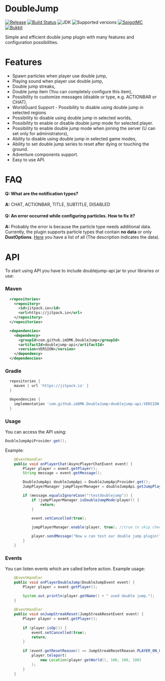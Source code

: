 # DoubleJump

[![Release](https://jitpack.io/v/imDMK/DoubleJump.svg)](https://jitpack.io/#imDMK/DoubleJump)
[![Build Status](https://github.com/imDMK/DoubleJump/actions/workflows/maven.yml/badge.svg)](https://github.com/imDMK/DoubleJump/actions/workflows/maven.yml)
![JDK](https://img.shields.io/badge/JDK-1.17-blue.svg)
![Supported versions](https://img.shields.io/badge/Minecraft-1.17--1.20.1-green.svg)
[![SpigotMC](https://img.shields.io/badge/SpigotMC-yellow.svg)](https://www.spigotmc.org/resources/doublejump-1-17-1-20-1.110632/)
[![Bukkit](https://img.shields.io/badge/Bukkit-blue.svg)](https://dev.bukkit.org/projects/d-doublejump)

Simple and efficient double jump plugin with many features and configuration possibilities.

# Features
* Spawn particles when player use double jump,
* Playing sound when player use double jump,
* Double jump streaks,
* Double jump item (You can completely configure this item),
* Possibility to customize messages (disable or type, e.g. ACTIONBAR or CHAT),
* WorldGuard Support - Possibility to disable using double jump in selected regions
* Possibility to disable using double jump in selected worlds,
* Possibility to enable or disable double jump mode for selected player.
* Possibility to enable double jump mode when joining the server (U can set only for administrators),
* Ability to disable using double jump in selected game modes,
* Ability to set double jump series to reset after dying or touching the ground.
* Adventure components support.
* Easy to use API.

# FAQ
#### **Q: What are the notification types?**
**A:** CHAT, ACTIONBAR, TITLE, SUBTITLE, DISABLED

#### **Q: An error occurred while configuring particles. How to fix it?**
**A:** Probably the error is because the particle type needs additional data. 
Currently, the plugin supports particle types that contain **no data** or only **DustOptions**. 
[Here](https://hub.spigotmc.org/javadocs/spigot/org/bukkit/Particle.html) you have a list of all (The description indicates the data).

# API
To start using API you have to include doublejump-api jar to your libraries or use:
### Maven
```xml
  <repositories>
    <repository>
      <id>jitpack.io</id>
      <url>https://jitpack.io</url>
    </repository>
  </repositories>

  <dependencies>
    <dependency>
      <groupId>com.github.imDMK.DoubleJump</groupId>
      <artifactId>doublejump-api</artifactId>
      <version>VERSION</version>
    </dependency>
  </dependencies>
```
### Gradle
```groovy
  repositories {
    maven { url 'https://jitpack.io' }
  }

  dependencies {
    implementation 'com.github.imDMK.DoubleJump:doublejump-api:VERSION'
  }
```
### Usage
You can access the API using:
```java
DoubleJumpApiProvider.get();
```
Example:
```java
    @EventHandler
    public void onPlayerChat(AsyncPlayerChatEvent event) {
        Player player = event.getPlayer();
        String message = event.getMessage();

        DoubleJumpApi doubleJumpApi = DoubleJumpApiProvider.get();
        JumpPlayerManager jumpPlayerManager = doubleJumpApi.getJumpPlayerManager();

        if (message.equalsIgnoreCase("!testdoublejump")) {
            if (jumpPlayerManager.isDoubleJumpMode(player)) {
                return;
            }

            event.setCancelled(true);
            
            jumpPlayerManager.enable(player, true); //true to skip checking if player can use double jump

            player.sendMessage("Now u can test our double jump plugin!");
        }
    }
```
### Events
You can listen events which are called before action.
Example usage:
```java
    @EventHandler
    public void onPlayerDoubleJump(DoubleJumpEvent event) {
        Player player = event.getPlayer();

        System.out.println(player.getName() + " used double jump.");
    }
    
    @EventHandler
    public void onJumpStreakReset(JumpStreakResetEvent event) {
        Player player = event.getPlayer();
        
        if (player.isOp()) {
            event.setCancelled(true);
            return;
        }
        
        if (event.getResetReason() == JumpStreakResetReason.PLAYER_ON_GROUND) {
            player.teleport(
                new Location(player.getWorld(), 100, 100, 100)
            );
        }
    }
```
